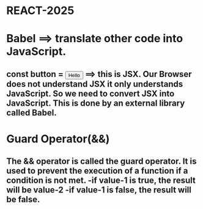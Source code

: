 # REACT-2025

# Babel ==> translate other code into JavaScript.

const button = <button>Hello</button>  ==> this is JSX.
Our Browser does not understand JSX it only understands JavaScript. So we need to convert JSX into JavaScript. 
This is done by an external library called Babel.
---------------------------------------------------------------------------------------------------

# Guard Operator(&&)
The && operator is called the guard operator. It is used to prevent the execution of a function if
a condition is not met.
-if value-1 is true, the result will be value-2
-if value-1 is false, the result will be false.
---------------------------------------------------------------------------------------------------